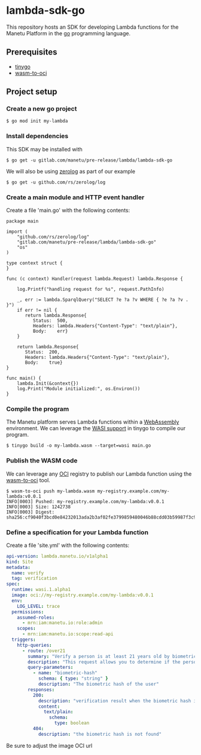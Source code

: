 # lambda-sdk-go

This repository hosts an SDK for developing Lambda functions for the Manetu Platform in the [go](https://go.dev/) programming language.

## Prerequisites

- [tinygo](https://tinygo.org/)
- [wasm-to-oci](https://github.com/engineerd/wasm-to-oci)

## Project setup

### Create a new go project

``` shell
$ go mod init my-lambda
```

### Install dependencies

This SDK may be installed with

``` shell
$ go get -u gitlab.com/manetu/pre-release/lambda/lambda-sdk-go
```

We will also be using [zerolog](https://github.com/rs/zerolog) as part of our example

``` shell
$ go get -u github.com/rs/zerolog/log
```

### Create a main module and HTTP event handler

Create a file 'main.go' with the following contents:

``` golang
package main

import (
    "github.com/rs/zerolog/log"
    "gitlab.com/manetu/pre-release/lambda/lambda-sdk-go"
    "os"
)

type context struct {
}

func (c context) Handler(request lambda.Request) lambda.Response {

    log.Printf("handling request for %s", request.PathInfo)

    _, err := lambda.SparqlQuery("SELECT ?e ?a ?v WHERE { ?e ?a ?v . }")
    if err != nil {
       return lambda.Response{
          Status:  500,
          Headers: lambda.Headers{"Content-Type": "text/plain"},
          Body:    err}
    }

    return lambda.Response{
       Status:  200,
       Headers: lambda.Headers{"Content-Type": "text/plain"},
       Body:    true}
}

func main() {
    lambda.Init(&context{})
    log.Print("Module initialized:", os.Environ())
}
```

### Compile the program

The Manetu platform serves Lambda functions within a [WebAssembly](https://webassembly.org/) environment.  We can leverage the [WASI support](https://tinygo.org/docs/guides/webassembly/wasi/) in tinygo to compile our program.

``` shell
$ tinygo build -o my-lambda.wasm --target=wasi main.go
```

### Publish the WASM code

We can leverage any [OCI](https://opencontainers.org/) registry to publish our Lambda function using the [wasm-to-oci](https://github.com/engineerd/wasm-to-oci) tool.

``` shell
$ wasm-to-oci push my-lambda.wasm my-registry.example.com/my-lambda:v0.0.1
INFO[0003] Pushed: my-registry.example.com/my-lambda:v0.0.1
INFO[0003] Size: 1242738
INFO[0003] Digest: sha256:cf9040f3bcd0e84232013ada2b3af02fe3799859480046b88cdd03b59987f3c9
```

### Define a specification for your Lambda function

Create a file 'site.yml' with the following contents:

``` yaml
api-version: lambda.manetu.io/v1alpha1
kind: Site
metadata:
  name: verify
  tag: verification
spec:
  runtime: wasi.1.alpha1
  image: oci://my-registry.example.com/my-lambda:v0.0.1
  env:
    LOG_LEVEL: trace
  permissions:
    assumed-roles:
      - mrn:iam:manetu.io:role:admin
    scopes:
      - mrn:iam:manetu.io:scope:read-api
  triggers:
    http-queries:
      - route: /over21
        summary: "Verify a person is at least 21 years old by biometric hash"
        description: "This request allows you to determine if the person identified by a biometric hash is at least 21 years old as of the time the call is made."
        query-parameters:
          - name: "biometric-hash"
            schema: { type: "string" }
            description: "The biometric hash of the user"
        responses:
          200:
            description: "verification result when the biometric hash is valid"
            content:
              text/plain:
                schema:
                  type: boolean
          404:
            description: "the biometric hash is not found"
```

Be sure to adjust the image OCI url
